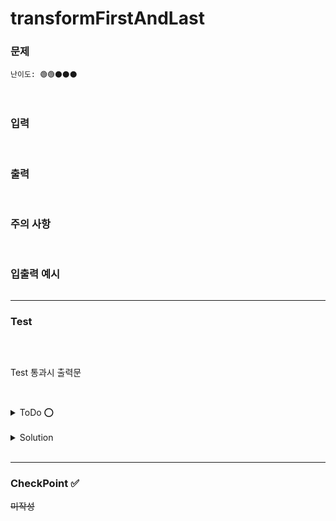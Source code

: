 # transformFirstAndLast

### 문제 
`난이도: 🟢🟢⚫️⚫️⚫️`


<br>

### 입력


<br>

### 출력


<br>

### 주의 사항


<br>

### 입출력 예시

```Java

```

---

### Test

```java

```

<br>

Test 통과시 출력문
```java

```

<br>

<details>
    <summary>ToDo ⭕️</summary>

- [ ] Test Clear!
- [ ] CheckPoint 작성! 
</details>

<br>

<details>
    <summary>Solution</summary>

```java

```
</details>

<br>

---

### CheckPoint ✅
~~미작성~~

